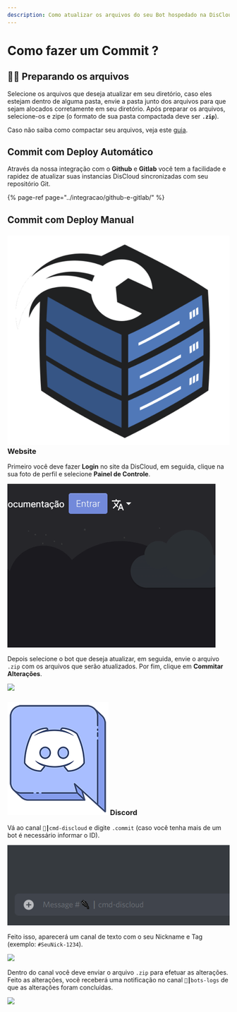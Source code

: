 ```yaml
---
description: Como atualizar os arquivos do seu Bot hospedado na DisCloud
---
```


# Como fazer um Commit ?

## 👨🔬 Preparando os arquivos

Selecione os arquivos que deseja atualizar em seu diretório, caso eles estejam dentro de alguma pasta, envie a pasta junto dos arquivos para que sejam alocados corretamente em seu diretório. Após preparar os arquivos, selecione-os e zipe \(o formato de sua pasta compactada deve ser **`.zip`**\).

Caso não saiba como compactar seu arquivos, veja este [guia](https://docs.discloudbot.com/faq/como-compactar-zipar-os-meus-arquivos).

## Commit com Deploy Automático

Através da nossa integração com o **Github** e **Gitlab** você tem a facilidade e rapidez de atualizar suas instancias DisCloud sincronizadas com seu repositório Git.

{% page-ref page="../integracao/github-e-gitlab/" %}

## Commit com Deploy Manual

### ![](../../.gitbook/assets/discloudlogo.png) Website

Primeiro você deve fazer **Login** no site da DisCloud, em seguida, clique na sua foto de perfil e selecione **Painel de Controle**.

![](../../.gitbook/assets/bx3ukaf-imgur.gif)

Depois selecione o bot que deseja atualizar, em seguida, envie o arquivo `.zip` com os arquivos que serão atualizados. Por fim, clique em **Commitar Alterações**.

![](https://i.imgur.com/AknNPZ9.png)

### ![](../../.gitbook/assets/discordlogo1.png) Discord

Vá ao canal `🔌┃cmd-discloud` e digite `.commit` \(caso você tenha mais de um bot é necessário informar o ID\).

![](../../.gitbook/assets/foc5si4-imgur.gif)

Feito isso, aparecerá um canal de texto com o seu Nickname e Tag \(exemplo: `#SeuNick-1234`\).

![](https://i.imgur.com/W8f4Iu4.png)

Dentro do canal você deve enviar o arquivo `.zip` para efetuar as alterações. Feito as alterações, você receberá uma notificação no canal `🤖┃bots-logs` de que as alterações foram concluídas.

![](https://i.imgur.com/vKs6z17.png)

